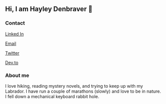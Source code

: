 ## Hi, I am Hayley Denbraver :wave:

### Contact
[Linked In](https://www.linkedin.com/in/hayleydenbraverpe)

[Email](mailto:hayley.denbraver@gmail.com)

[Twitter](https://www.twitter.com/hayleydenb)

[Dev.to](https://dev.to/hayleydenb)

### About me
I love hiking, reading mystery novels, and trying to keep up with my Labrador. I have run a couple of marathons (slowly) and love to be in nature. I fell down a mechanical keyboard rabbit hole. 

